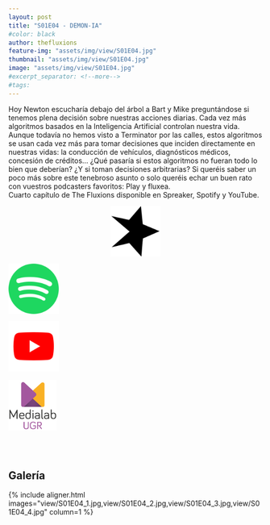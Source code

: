 ```yaml
---
layout: post
title: "S01E04 - DEMON-IA"
#color: black
author: thefluxions
feature-img: "assets/img/view/S01E04.jpg"
thumbnail: "assets/img/view/S01E04.jpg"
image: "assets/img/view/S01E04.jpg"
#excerpt_separator: <!--more-->
#tags: 
---
```



Hoy Newton escucharía debajo del árbol a Bart y Mike preguntándose si tenemos plena decisión sobre nuestras acciones diarias. Cada vez más algoritmos basados en la Inteligencia Artificial controlan nuestra vida. Aunque todavía no hemos visto a Terminator por las calles, estos algoritmos se usan cada vez más para tomar decisiones que inciden directamente en nuestras vidas: la conducción de vehículos, diagnósticos médicos, concesión de créditos… ¿Qué pasaría si estos algoritmos no fueran todo lo bien que deberían? ¿Y si toman decisiones arbitrarias? Si queréis saber un poco más sobre este tenebroso asunto o solo queréis echar un buen rato con vuestros podcasters favoritos: Play y fluxea.
<br>Cuarto capítulo de The Fluxions disponible en Spreaker, Spotify y YouTube.
<br>
<p align="center">
<a href="https://www.spreaker.com/user/radiolabugr/the-fluxions-1x04" target="_blank"><img src="https://raw.githubusercontent.com/thefluxions/thefluxions.github.io/master/assets/img/archive/spreaker-logo.png" height="100" align="center"></a>

<a href="https://open.spotify.com/episode/3xsbbRgi6ZdbTxN6CcOsjS?si=yppvQKMNRsCzL_hJRIWzVQ" target="_blank"><img src="https://raw.githubusercontent.com/thefluxions/thefluxions.github.io/master/assets/img/archive/spotify-logo.png" height="100" align="center"></a>

<a href="" target="_blank"><img src="https://raw.githubusercontent.com/thefluxions/thefluxions.github.io/master/assets/img/archive/youtube-logo.png" height="100" align="center"></a>
<br><br>
<a href="https://medialab.ugr.es/evento/the-fluxions-1x04-demon-ia" target="_blank"><img src="https://raw.githubusercontent.com/thefluxions/thefluxions.github.io/master/assets/img/archive/medialab-logo.png" height="100" align="center"></a>
</p>
<br><br>

## Galería

{% include aligner.html images="view/S01E04_1.jpg,view/S01E04_2.jpg,view/S01E04_3.jpg,view/S01E04_4.jpg" column=1 %}